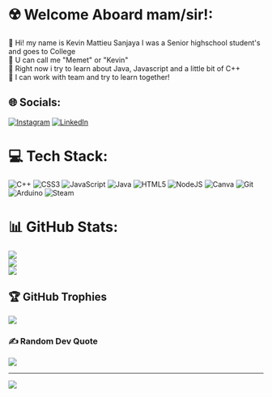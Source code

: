 # ☢️ Welcome Aboard mam/sir!:
🔭 Hi! my name is Kevin Mattieu Sanjaya I was a Senior highschool student's and goes to College<br>👯 U can call me "Memet" or "Kevin"<br>🌱 Right now i try to learn about Java, Javascript and a little bit of C++<br>🤝 I can work with team and try to learn together!<br>


## 🌐 Socials:
[![Instagram](https://img.shields.io/badge/Instagram-%23E4405F.svg?logo=Instagram&logoColor=white)](https://instagram.com/ikevinnnn.ms) [![LinkedIn](https://img.shields.io/badge/LinkedIn-%230077B5.svg?logo=linkedin&logoColor=white)](https://www.linkedin.com/in/kevinmattieu/) 

# 💻 Tech Stack:
![C++](https://img.shields.io/badge/c++-%2300599C.svg?style=for-the-badge&logo=c%2B%2B&logoColor=white) ![CSS3](https://img.shields.io/badge/css3-%231572B6.svg?style=for-the-badge&logo=css3&logoColor=white) ![JavaScript](https://img.shields.io/badge/javascript-%23323330.svg?style=for-the-badge&logo=javascript&logoColor=%23F7DF1E) ![Java](https://img.shields.io/badge/java-%23ED8B00.svg?style=for-the-badge&logo=openjdk&logoColor=white) ![HTML5](https://img.shields.io/badge/html5-%23E34F26.svg?style=for-the-badge&logo=html5&logoColor=white) ![NodeJS](https://img.shields.io/badge/node.js-6DA55F?style=for-the-badge&logo=node.js&logoColor=white) ![Canva](https://img.shields.io/badge/Canva-%2300C4CC.svg?style=for-the-badge&logo=Canva&logoColor=white) ![Git](https://img.shields.io/badge/git-%23F05033.svg?style=for-the-badge&logo=git&logoColor=white) ![Arduino](https://img.shields.io/badge/-Arduino-00979D?style=for-the-badge&logo=Arduino&logoColor=white) ![Steam](https://img.shields.io/badge/steam-%23000000.svg?style=for-the-badge&logo=steam&logoColor=white) 
# 📊 GitHub Stats:
![](https://github-readme-stats.vercel.app/api?username=kevinmattieu&theme=merko&hide_border=false&include_all_commits=true&count_private=true)<br/>
![](https://nirzak-streak-stats.vercel.app/?user=kevinmattieu&theme=merko&hide_border=false)<br/>
![](https://github-readme-stats.vercel.app/api/top-langs/?username=kevinmattieu&theme=merko&hide_border=false&include_all_commits=true&count_private=true&layout=compact)

## 🏆 GitHub Trophies
![](https://github-profile-trophy.vercel.app/?username=kevinmattieu&theme=radical&no-frame=false&no-bg=false&margin-w=4)

### ✍️ Random Dev Quote
![](https://quotes-github-readme.vercel.app/api?type=horizontal&theme=gruvbox)

---
[![](https://visitcount.itsvg.in/api?id=kevinmattieu&icon=2&color=0)](https://visitcount.itsvg.in)

<!-- Proudly created with GPRM ( https://gprm.itsvg.in ) -->
